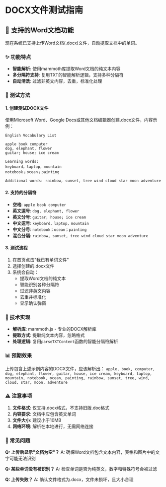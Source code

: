 # DOCX文件测试指南

## 📄 支持的Word文档功能

现在系统已支持上传Word文档(.docx)文件，自动提取文档中的单词。

### ✨ 功能特点

- **智能解析**: 使用mammoth库提取Word文档的纯文本内容
- **多分隔符支持**: 复用TXT的智能解析逻辑，支持多种分隔符
- **自动清洗**: 过滤非英文内容，去重，标准化处理

### 🧪 测试方法

#### 1. 创建测试DOCX文件
使用Microsoft Word、Google Docs或其他文档编辑器创建.docx文件，内容示例：

```
English Vocabulary List

apple book computer
dog, elephant, flower
guitar; house; ice cream

Learning words:
keyboard，laptop，mountain
notebook；ocean；painting

Additional words: rainbow, sunset, tree wind cloud star moon adventure
```

#### 2. 支持的分隔符
- **空格**: `apple book computer`
- **英文逗号**: `dog, elephant, flower`
- **英文分号**: `guitar; house; ice cream`
- **中文逗号**: `keyboard，laptop，mountain`
- **中文分号**: `notebook；ocean；painting`
- **混合分隔**: `rainbow, sunset, tree wind cloud star moon adventure`

#### 3. 测试流程
1. 在首页点击"我已有单词文件"
2. 选择创建的.docx文件
3. 系统会自动：
   - 提取Word文档的纯文本
   - 智能识别各种分隔符
   - 过滤非英文内容
   - 去重并标准化
   - 显示确认弹窗

### 🔧 技术实现

- **解析库**: mammoth.js - 专业的DOCX解析库
- **提取方式**: 提取纯文本内容，忽略格式
- **处理逻辑**: 复用`parseTXTContent`函数的智能分隔符解析

### 📊 预期效果

上传包含上述示例内容的DOCX文件，应该解析出：
`apple, book, computer, dog, elephant, flower, guitar, house, ice cream, keyboard, laptop, mountain, notebook, ocean, painting, rainbow, sunset, tree, wind, cloud, star, moon, adventure`

### ⚠️ 注意事项

1. **文件格式**: 仅支持.docx格式，不支持旧版.doc格式
2. **内容要求**: 文档中应包含英文单词
3. **文件大小**: 建议小于10MB
4. **网络环境**: 解析在本地进行，无需网络连接

### 🐛 常见问题

**Q: 上传后显示"文档为空"？**
A: 确保Word文档包含文本内容，表格和图片中的文字可能无法识别

**Q: 某些单词没有被识别？**
A: 检查单词是否为纯英文，数字和特殊符号会被过滤

**Q: 上传失败？**
A: 确认文件格式为.docx，文件未损坏，且大小合理 